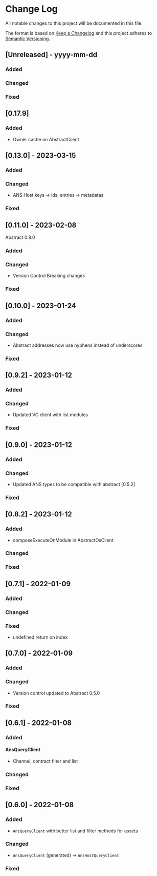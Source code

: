 
# Change Log
All notable changes to this project will be documented in this file.

The format is based on [Keep a Changelog](http://keepachangelog.com/)
and this project adheres to [Semantic Versioning](http://semver.org/).

## [Unreleased] - yyyy-mm-dd

### Added

### Changed

### Fixed

## [0.17.9]

### Added
- Owner cache on AbstractClient

## [0.13.0] - 2023-03-15

### Added

### Changed
- ANS Host keys -> ids, entries -> metadatas

### Fixed

## [0.11.0] - 2023-02-08
Abstract 0.8.0

### Added

### Changed
- Version Control Breaking changes

### Fixed


## [0.10.0] - 2023-01-24
### Added

### Changed
- Abstract addresses now use hyphens instead of underscores

### Fixed

## [0.9.2] - 2023-01-12
### Added

### Changed
- Updated VC client with list modules

### Fixed

## [0.9.0] - 2023-01-12
### Added

### Changed
- Updated ANS types to be compatible with abstract [0.5.2]

### Fixed

## [0.8.2] - 2023-01-12
### Added
- composeExecuteOnModule in AbstractOsClient

### Changed

### Fixed

## [0.7.1] - 2022-01-09
### Added

### Changed

### Fixed
- undefined return on index

## [0.7.0] - 2022-01-09
### Added

### Changed
- Version control updated to Abstract 0.5.0

### Fixed

## [0.6.1] - 2022-01-08

### Added
#### AnsQueryClient
- Channel, contract filter and list

### Changed

### Fixed

## [0.6.0] - 2022-01-08

### Added
- `AnsQueryClient` with better list and filter methods for assets

### Changed
- `AnsQueryClient` (generated) -> `AnsHostQueryClient`

### Fixed
